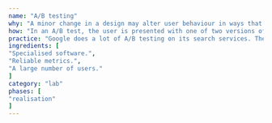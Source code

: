 ```yaml
---
name: "A/B testing"
why: "A minor change in a design may alter user behaviour in ways that are hard to detect in a usability test. An A/B test allows you to compare real-world user behaviour across different versions of a product. "
how: "In an A/B test, the user is presented with one of two versions of an interactive product. Remote software records metrics for user behaviour. These metrics are compared between the two versions to see which alternative is better. Sometimes, more than two alternatives are tested: A/B/X testing. "
practice: "Google does a lot of A/B testing on its search services. The tiniest details can matter to Google because they have so many users. Some companies also use the A/B experimental design for testing concepts, rather than finished products. "
ingredients: [
"Specialised software.",
"Reliable metrics.",
"A large number of users."
]
category: "lab"
phases: [
"realisation"
]
---
```

